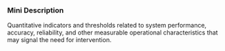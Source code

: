 ### Mini Description

Quantitative indicators and thresholds related to system performance, accuracy, reliability, and other measurable operational characteristics that may signal the need for intervention.
